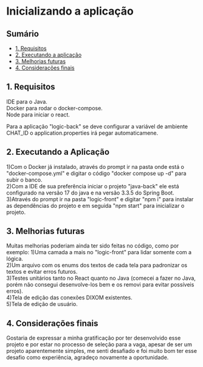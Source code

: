 # Inicializando a aplicação

## Sumário
- [1. Requisitos](#requisitos)
- [2. Executando a aplicação](#executando-a-aplicação)
- [3. Melhorias futuras](#melhorias-futuras)
- [4. Considerações finais](#consideracoes-finais)

## 1. Requisitos
IDE para o Java.\
Docker para rodar o docker-compose.\
Node para iniciar o react.

Para a aplicação "logic-back" se deve configurar a variável de ambiente CHAT_ID o application.properties irá pegar automaticamene.

## 2. Executando a Aplicação
1)Com o Docker já instalado, através do prompt ir na pasta onde está o "docker-compose.yml" e digitar o código "docker compose up -d" para subir o banco.\
2)Com a IDE de sua preferência iniciar o projeto "java-back" ele está configurado na versão 17 do java e na versão 3.3.5 do Spring Boot.\
3)Através do prompt ir na pasta "logic-front" e digitar "npm i" para instalar as dependências do projeto e em seguida "npm start" para inicializar o projeto.

## 3. Melhorias futuras
Muitas melhorias poderiam ainda ter sido feitas no código, como por exemplo:
1)Uma camada a mais no "logic-front" para lidar somente com a lógica.\
2)Um arquivo com os enums dos textos de cada tela para padronizar os textos e evitar erros futuros.\
3)Testes unitários tanto no React quanto no Java (comecei a fazer no Java, porém não consegui desenvolve-los bem e os removi para evitar possíveis erros).\
4)Tela de edição das conexões DIXOM existentes.\
5)Tela de edição de usuário.

## 4. Considerações finais
Gostaria de expressar a minha gratificação por ter desenvolvido esse projeto e por estar no processo de seleção para a vaga, apesar de ser um projeto 
aparentemente simples, me senti desafiado e foi muito bom ter esse desafio como experiência, agradeço novamente a oportunidade.
